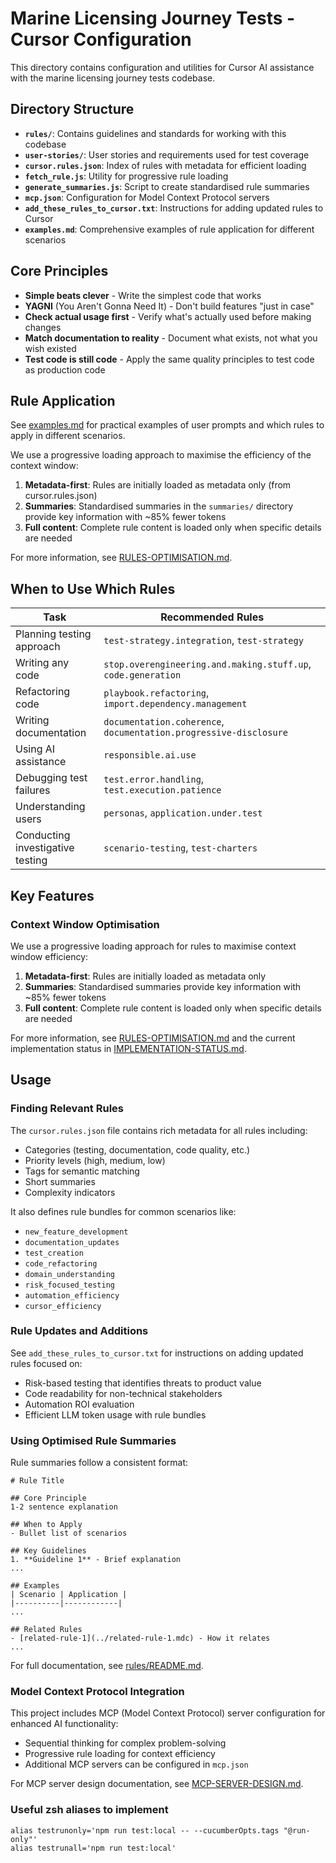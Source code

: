 # Marine Licensing Journey Tests - Cursor Configuration

This directory contains configuration and utilities for Cursor AI assistance with the marine licensing journey tests codebase.

## Directory Structure

- **`rules/`**: Contains guidelines and standards for working with this codebase
- **`user-stories/`**: User stories and requirements used for test coverage
- **`cursor.rules.json`**: Index of rules with metadata for efficient loading
- **`fetch_rule.js`**: Utility for progressive rule loading
- **`generate_summaries.js`**: Script to create standardised rule summaries
- **`mcp.json`**: Configuration for Model Context Protocol servers
- **`add_these_rules_to_cursor.txt`**: Instructions for adding updated rules to Cursor
- **`examples.md`**: Comprehensive examples of rule application for different scenarios

## Core Principles

- **Simple beats clever** - Write the simplest code that works
- **YAGNI** (You Aren't Gonna Need It) - Don't build features "just in case"
- **Check actual usage first** - Verify what's actually used before making changes
- **Match documentation to reality** - Document what exists, not what you wish existed
- **Test code is still code** - Apply the same quality principles to test code as production code

## Rule Application

See [examples.md](./examples.md) for practical examples of user prompts and which rules to apply in different scenarios.

We use a progressive loading approach to maximise the efficiency of the context window:

1. **Metadata-first**: Rules are initially loaded as metadata only (from cursor.rules.json)
2. **Summaries**: Standardised summaries in the `summaries/` directory provide key information with ~85% fewer tokens
3. **Full content**: Complete rule content is loaded only when specific details are needed

For more information, see [RULES-OPTIMISATION.md](./RULES-OPTIMISATION.md).

## When to Use Which Rules

| Task                             | Recommended Rules                                                 |
| -------------------------------- | ----------------------------------------------------------------- |
| Planning testing approach        | `test-strategy.integration`, `test-strategy`                      |
| Writing any code                 | `stop.overengineering.and.making.stuff.up`, `code.generation`     |
| Refactoring code                 | `playbook.refactoring`, `import.dependency.management`            |
| Writing documentation            | `documentation.coherence`, `documentation.progressive-disclosure` |
| Using AI assistance              | `responsible.ai.use`                                              |
| Debugging test failures          | `test.error.handling`, `test.execution.patience`                  |
| Understanding users              | `personas`, `application.under.test`                              |
| Conducting investigative testing | `scenario-testing`, `test-charters`                               |

## Key Features

### Context Window Optimisation

We use a progressive loading approach for rules to maximise context window efficiency:

1. **Metadata-first**: Rules are initially loaded as metadata only
2. **Summaries**: Standardised summaries provide key information with ~85% fewer tokens
3. **Full content**: Complete rule content is loaded only when specific details are needed

For more information, see [RULES-OPTIMISATION.md](./RULES-OPTIMISATION.md) and the current implementation status in [IMPLEMENTATION-STATUS.md](./IMPLEMENTATION-STATUS.md).

## Usage

### Finding Relevant Rules

The `cursor.rules.json` file contains rich metadata for all rules including:

- Categories (testing, documentation, code quality, etc.)
- Priority levels (high, medium, low)
- Tags for semantic matching
- Short summaries
- Complexity indicators

It also defines rule bundles for common scenarios like:

- `new_feature_development`
- `documentation_updates`
- `test_creation`
- `code_refactoring`
- `domain_understanding`
- `risk_focused_testing`
- `automation_efficiency`
- `cursor_efficiency`

### Rule Updates and Additions

See `add_these_rules_to_cursor.txt` for instructions on adding updated rules focused on:

- Risk-based testing that identifies threats to product value
- Code readability for non-technical stakeholders
- Automation ROI evaluation
- Efficient LLM token usage with rule bundles

### Using Optimised Rule Summaries

Rule summaries follow a consistent format:

```
# Rule Title

## Core Principle
1-2 sentence explanation

## When to Apply
- Bullet list of scenarios

## Key Guidelines
1. **Guideline 1** - Brief explanation
...

## Examples
| Scenario | Application |
|----------|------------|
...

## Related Rules
- [related-rule-1](../related-rule-1.mdc) - How it relates
...
```

For full documentation, see [rules/README.md](./rules/README.md).

### Model Context Protocol Integration

This project includes MCP (Model Context Protocol) server configuration for enhanced AI functionality:

- Sequential thinking for complex problem-solving
- Progressive rule loading for context efficiency
- Additional MCP servers can be configured in `mcp.json`

For MCP server design documentation, see [MCP-SERVER-DESIGN.md](./MCP-SERVER-DESIGN.md).

### Useful zsh aliases to implement

```
alias testrunonly='npm run test:local -- --cucumberOpts.tags "@run-only"'
alias testrunall='npm run test:local'
```
